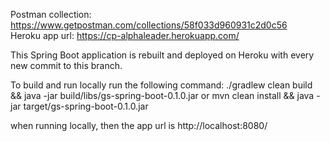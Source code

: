 Postman collection: https://www.getpostman.com/collections/58f033d960931c2d0c56  
Heroku app url: https://cp-alphaleader.herokuapp.com/

This Spring Boot application is rebuilt and deployed on Heroku with every new commit to this branch.  
  
To build and run locally run the following command: ./gradlew clean build && java -jar build/libs/gs-spring-boot-0.1.0.jar or mvn clean install && java -jar target/gs-spring-boot-0.1.0.jar

when running locally, then the app url is http://localhost:8080/
